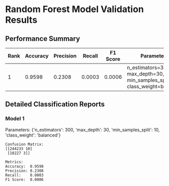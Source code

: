 # Random Forest Model Validation Results

## Performance Summary

| Rank | Accuracy | Precision | Recall | F1 Score | Parameters |
|------|----------|-----------|---------|-----------|------------|
| 1 | 0.9598 | 0.2308 | 0.0003 | 0.0006 | n_estimators=300, max_depth=30, min_samples_split=10, class_weight=balanced |

## Detailed Classification Reports

### Model 1

Parameters: {'n_estimators': 300, 'max_depth': 30, 'min_samples_split': 10, 'class_weight': 'balanced'}

```
Confusion Matrix:
[[244233 10]
 [10227 3]]

Metrics:
Accuracy:  0.9598
Precision: 0.2308
Recall:    0.0003
F1 Score:  0.0006
```

